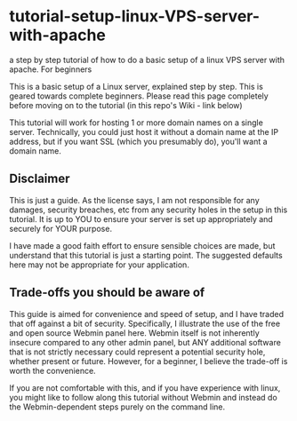 # tutorial-setup-linux-VPS-server-with-apache
a step by step tutorial of how to do a basic setup of a linux VPS server with apache. For beginners

This is a basic setup of a Linux server, explained step by step. This is geared towards complete beginners. Please read this page completely before moving on to the tutorial (in this repo's Wiki - link below)

This tutorial will work for hosting 1 or more domain names on a single server. Technically, you could just host it without a domain name at the IP address, but if you want SSL (which you presumably do), you'll want a domain name.

## Disclaimer
This is just a guide. As the license says, I am not responsible for any damages, security breaches, etc from any security holes in the setup in this tutorial. It is up to YOU to ensure your server is set up appropriately and securely for YOUR purpose. 

I have made a good faith effort to ensure sensible choices are made, but understand that this tutorial is just a starting point. The suggested defaults here may not be appropriate for your application.

## Trade-offs you should be aware of
This guide is aimed for convenience and speed of setup, and I have traded that off against a bit of security. Specifically, I illustrate the use of the free and open source Webmin panel here. Webmin itself is not inherently insecure compared to any other admin panel, but ANY additional software that is not strictly necessary could represent a potential security hole, whether present or future. However, for a beginner, I believe the trade-off is worth the convenience. 

If you are not comfortable with this, and if you have experience with linux, you might like to follow along this tutorial without Webmin and instead do the Webmin-dependent steps purely on the command line.
